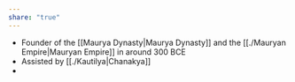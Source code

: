 ```yaml
---
share: "true"
---
```



- Founder of the [[Maurya Dynasty|Maurya Dynasty]] and the [[./Mauryan Empire|Mauryan Empire]] in around 300 BCE
- Assisted by [[./Kautilya|Chanakya]]
- 